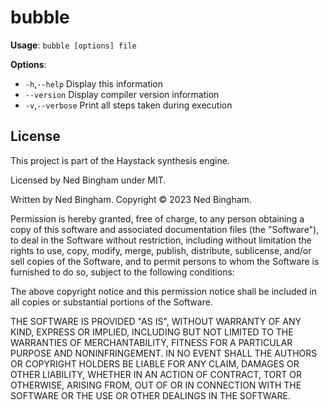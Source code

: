 # bubble

**Usage**: `bubble [options] file`

**Options**:
 - `-h`,`--help`				Display this information
 -    `--version`				Display compiler version information
 - `-v`,`--verbose`				Print all steps taken during execution

## License

This project is part of the Haystack synthesis engine.

Licensed by Ned Bingham under MIT.

Written by Ned Bingham.
Copyright © 2023 Ned Bingham.

Permission is hereby granted, free of charge, to any person obtaining a copy of this software and associated documentation files (the "Software"), to deal in the Software without restriction, including without limitation the rights to use, copy, modify, merge, publish, distribute, sublicense, and/or sell copies of the Software, and to permit persons to whom the Software is furnished to do so, subject to the following conditions:

The above copyright notice and this permission notice shall be included in all copies or substantial portions of the Software.

THE SOFTWARE IS PROVIDED "AS IS", WITHOUT WARRANTY OF ANY KIND, EXPRESS OR IMPLIED, INCLUDING BUT NOT LIMITED TO THE WARRANTIES OF MERCHANTABILITY, FITNESS FOR A PARTICULAR PURPOSE AND NONINFRINGEMENT. IN NO EVENT SHALL THE AUTHORS OR COPYRIGHT HOLDERS BE LIABLE FOR ANY CLAIM, DAMAGES OR OTHER LIABILITY, WHETHER IN AN ACTION OF CONTRACT, TORT OR OTHERWISE, ARISING FROM, OUT OF OR IN CONNECTION WITH THE SOFTWARE OR THE USE OR OTHER DEALINGS IN THE SOFTWARE.
